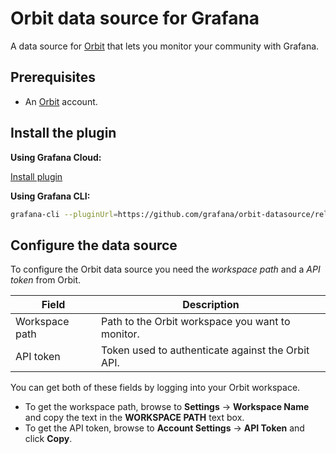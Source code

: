 # Orbit data source for Grafana

A data source for [Orbit](https://orbit.love) that lets you monitor your community with Grafana.

## Prerequisites

- An [Orbit](https://orbit.love) account.

## Install the plugin

**Using Grafana Cloud:**

[Install plugin](https://grafana.com/grafana/plugins/grafana-orbit-datasource/?tab=installation)

**Using Grafana CLI:**

```bash
grafana-cli --pluginUrl=https://github.com/grafana/orbit-datasource/releases/download/v0.4.0/grafana-orbit-datasource-0.4.0.zip plugins install grafana-orbit-datasource
```

## Configure the data source

To configure the Orbit data source you need the _workspace path_ and a _API token_ from Orbit.

| Field          | Description                                       |
|----------------|---------------------------------------------------|
| Workspace path | Path to the Orbit workspace you want to monitor.  |
| API token      | Token used to authenticate against the Orbit API. |

You can get both of these fields by logging into your Orbit workspace.

- To get the workspace path, browse to **Settings** -> **Workspace Name** and copy the text in the **WORKSPACE PATH** text box.
- To get the API token, browse to **Account Settings** -> **API Token** and click **Copy**.
